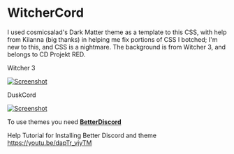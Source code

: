 # WitcherCord
 I used cosmicsalad's Dark Matter theme as a template to this CSS, with help from Kilanna (big thanks) in helping me fix portions of CSS I botched; I'm new to this, and CSS is a nightmare. The background is from Witcher 3, and belongs to CD Projekt RED.

Witcher 3

[![Screenshot](http://bit.ly/2cMvNSQ)](https://gfycat.com/DrearyIllGoose "Click Me!")

DuskCord

[![Screenshot](http://bit.ly/2cMwtHJ)](https://gfycat.com/JoyfulFamousAfricanaugurbuzzard "Click Me!")

To use themes you need [__BetterDiscord__](https://betterdiscord.net/home/)

Help Tutorial for Installing Better Discord and theme https://youtu.be/dapTr_vjyTM
